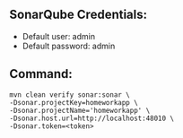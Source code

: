 ## SonarQube Credentials:
* Default user: admin
* Default password: admin

## Command:
~~~
mvn clean verify sonar:sonar \
-Dsonar.projectKey=homeworkapp \
-Dsonar.projectName='homeworkapp' \
-Dsonar.host.url=http://localhost:48010 \
-Dsonar.token=<token>
~~~